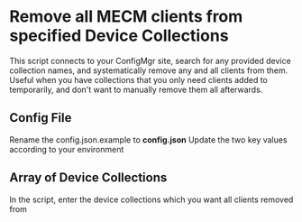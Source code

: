 # Remove all MECM clients from specified Device Collections
 This script connects to your ConfigMgr site, search for any provided device collection names, and systematically remove any and all clients from them. 
 Useful when you have collections that you only need clients added to temporarily, and don't want to manually remove them all afterwards.

 ## Config File
 Rename the config.json.example to **config.json** 
 Update the two key values according to your environment

 ## Array of Device Collections
 In the script, enter the device collections which you want all clients removed from
